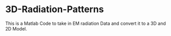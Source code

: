 # 3D-Radiation-Patterns
This is a Matlab Code to take in EM radiation Data and convert it to a 3D and 2D Model.
